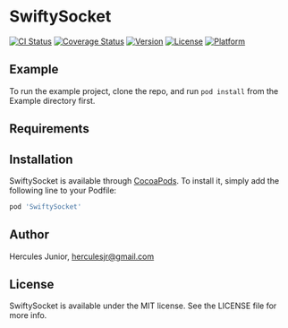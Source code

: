 # SwiftySocket

[![CI Status](http://img.shields.io/travis/herculesjr/SwiftySocket.svg?style=flat)](https://travis-ci.org/herculesjr/SwiftySocket)
[![Coverage Status](https://coveralls.io/repos/github/herculesjr/SwiftySocket/badge.svg?branch=master)](https://coveralls.io/github/herculesjr/SwiftySocket?branch=master)
[![Version](https://img.shields.io/cocoapods/v/SwiftySocket.svg?style=flat)](http://cocoapods.org/pods/SwiftySocket)
[![License](https://img.shields.io/cocoapods/l/SwiftySocket.svg?style=flat)](http://cocoapods.org/pods/SwiftySocket)
[![Platform](https://img.shields.io/cocoapods/p/SwiftySocket.svg?style=flat)](http://cocoapods.org/pods/SwiftySocket)

## Example

To run the example project, clone the repo, and run `pod install` from the Example directory first.

## Requirements

## Installation

SwiftySocket is available through [CocoaPods](http://cocoapods.org). To install
it, simply add the following line to your Podfile:

```ruby
pod 'SwiftySocket'
```

## Author

Hercules Junior, herculesjr@gmail.com

## License

SwiftySocket is available under the MIT license. See the LICENSE file for more info.
